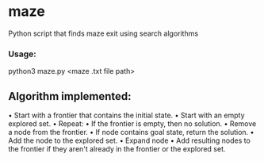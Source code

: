 # maze
Python script that finds maze exit using search algorithms

### Usage:
python3 maze.py <maze .txt file path>







## Algorithm implemented:

• Start with a frontier that contains the initial state.
• Start with an empty explored set.
• Repeat:
    • If the frontier is empty, then no solution.
    • Remove a node from the frontier.
    • If node contains goal state, return the solution.
    • Add the node to the explored set.
    • Expand node
    • Add resulting nodes to the frontier if they aren't already in the frontier or the explored set.